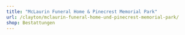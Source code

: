 ```yaml
---
title: "McLaurin Funeral Home & Pinecrest Memorial Park"
url: /clayton/mclaurin-funeral-home-und-pinecrest-memorial-park/
shop: Bestattungen
---
```

